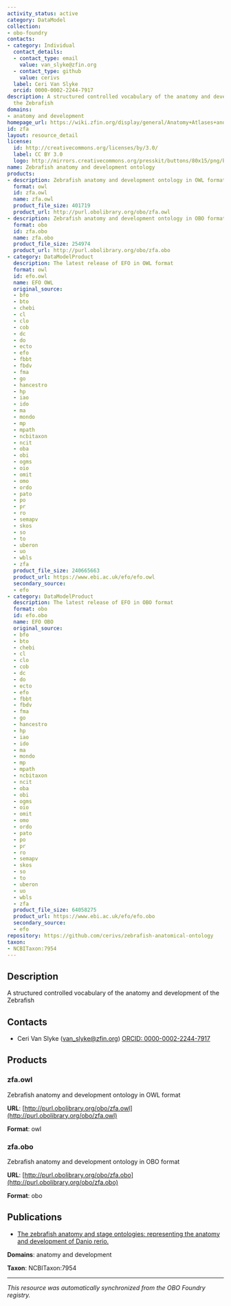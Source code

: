 ```yaml
---
activity_status: active
category: DataModel
collection:
- obo-foundry
contacts:
- category: Individual
  contact_details:
  - contact_type: email
    value: van_slyke@zfin.org
  - contact_type: github
    value: cerivs
  label: Ceri Van Slyke
  orcid: 0000-0002-2244-7917
description: A structured controlled vocabulary of the anatomy and development of
  the Zebrafish
domains:
- anatomy and development
homepage_url: https://wiki.zfin.org/display/general/Anatomy+Atlases+and+Resources
id: zfa
layout: resource_detail
license:
  id: http://creativecommons.org/licenses/by/3.0/
  label: CC BY 3.0
  logo: http://mirrors.creativecommons.org/presskit/buttons/80x15/png/by.png
name: Zebrafish anatomy and development ontology
products:
- description: Zebrafish anatomy and development ontology in OWL format
  format: owl
  id: zfa.owl
  name: zfa.owl
  product_file_size: 401719
  product_url: http://purl.obolibrary.org/obo/zfa.owl
- description: Zebrafish anatomy and development ontology in OBO format
  format: obo
  id: zfa.obo
  name: zfa.obo
  product_file_size: 254974
  product_url: http://purl.obolibrary.org/obo/zfa.obo
- category: DataModelProduct
  description: The latest release of EFO in OWL format
  format: owl
  id: efo.owl
  name: EFO OWL
  original_source:
  - bfo
  - bto
  - chebi
  - cl
  - clo
  - cob
  - dc
  - do
  - ecto
  - efo
  - fbbt
  - fbdv
  - fma
  - go
  - hancestro
  - hp
  - iao
  - ido
  - ma
  - mondo
  - mp
  - mpath
  - ncbitaxon
  - ncit
  - oba
  - obi
  - ogms
  - oio
  - omit
  - omo
  - ordo
  - pato
  - po
  - pr
  - ro
  - semapv
  - skos
  - so
  - to
  - uberon
  - uo
  - wbls
  - zfa
  product_file_size: 240665663
  product_url: https://www.ebi.ac.uk/efo/efo.owl
  secondary_source:
  - efo
- category: DataModelProduct
  description: The latest release of EFO in OBO format
  format: obo
  id: efo.obo
  name: EFO OBO
  original_source:
  - bfo
  - bto
  - chebi
  - cl
  - clo
  - cob
  - dc
  - do
  - ecto
  - efo
  - fbbt
  - fbdv
  - fma
  - go
  - hancestro
  - hp
  - iao
  - ido
  - ma
  - mondo
  - mp
  - mpath
  - ncbitaxon
  - ncit
  - oba
  - obi
  - ogms
  - oio
  - omit
  - omo
  - ordo
  - pato
  - po
  - pr
  - ro
  - semapv
  - skos
  - so
  - to
  - uberon
  - uo
  - wbls
  - zfa
  product_file_size: 64058275
  product_url: https://www.ebi.ac.uk/efo/efo.obo
  secondary_source:
  - efo
repository: https://github.com/cerivs/zebrafish-anatomical-ontology
taxon:
- NCBITaxon:7954
---
```

## Description

A structured controlled vocabulary of the anatomy and development of the Zebrafish

## Contacts

- Ceri Van Slyke (van_slyke@zfin.org) [ORCID: 0000-0002-2244-7917](https://orcid.org/0000-0002-2244-7917)

## Products

### zfa.owl

Zebrafish anatomy and development ontology in OWL format

**URL**: [http://purl.obolibrary.org/obo/zfa.owl](http://purl.obolibrary.org/obo/zfa.owl)

**Format**: owl

### zfa.obo

Zebrafish anatomy and development ontology in OBO format

**URL**: [http://purl.obolibrary.org/obo/zfa.obo](http://purl.obolibrary.org/obo/zfa.obo)

**Format**: obo

## Publications

- [The zebrafish anatomy and stage ontologies: representing the anatomy and development of Danio rerio.](https://www.ncbi.nlm.nih.gov/pubmed/24568621)

**Domains**: anatomy and development

**Taxon**: NCBITaxon:7954

---

*This resource was automatically synchronized from the OBO Foundry registry.*